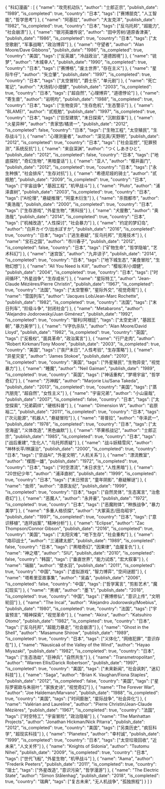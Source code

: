 {
  "科幻漫画" : [
    {
      "name": "攻壳机动队",
      "author": "士郎正宗",
      "publish_date": "1989",
      "is_completed": true,
      "country": "日本",
      "tags": ["赛博朋克", "人工智能", "哲学思考"]
    },
    {
      "name": "阿基拉",
      "author": "大友克洋",
      "publish_date": "1982",
      "is_completed": true,
      "country": "日本",
      "tags": ["反乌托邦", "超能力", "社会崩溃"]
    },
    {
      "name": "银河英雄传说",
      "author": "田中芳树/道原香津美",
      "publish_date": "1986",
      "is_completed": true,
      "country": "日本",
      "tags": ["太空歌剧", "军事战略", "政治博弈"]
    },
    {
      "name": "守望者",
      "author": "Alan Moore/Dave Gibbons",
      "publish_date": "1986",
      "is_completed": true,
      "country": "美国",
      "tags": ["反英雄", "冷战政治", "道德困境"]
    },
    {
      "name": "铳梦",
      "author": "木城幸人",
      "publish_date": "1990",
      "is_completed": true,
      "country": "日本",
      "tags": ["赛博格", "废土世界", "存在主义"]
    },
    {
      "name": "星际牛仔",
      "author": "矢立肇",
      "publish_date": "1997",
      "is_completed": true,
      "country": "日本",
      "tags": ["太空冒险", "爵士乐", "单元剧"]
    },
    {
      "name": "死亡笔记",
      "author": "大场鸫/小畑健",
      "publish_date": "2003",
      "is_completed": true,
      "country": "日本",
      "tags": ["超自然", "心理博弈", "道德悖论"]
    },
    {
      "name": "寄生兽",
      "author": "岩明均",
      "publish_date": "1988",
      "is_completed": true,
      "country": "日本",
      "tags": ["生物变异", "生存危机", "生态警示"]
    },
    {
      "name": "BLAME!",
      "author": "贰瓶勉",
      "publish_date": "1997",
      "is_completed": true,
      "country": "日本",
      "tags": ["巨型建筑", "末日探索", "沉默叙事"]
    },
    {
      "name": "火星异种",
      "author": "贵家悠/橘贤一",
      "publish_date": "2012",
      "is_completed": false,
      "country": "日本",
      "tags": ["生物工程", "太空殖民", "生存战斗"]
    },
    {
      "name": "心理测量者",
      "author": "深见真/天野明",
      "publish_date": "2012",
      "is_completed": true,
      "country": "日本",
      "tags": ["社会监控", "犯罪预测", "系统反抗"]
    },
    {
      "name": "来自深渊",
      "author": "つくしあきひと",
      "publish_date": "2012",
      "is_completed": false,
      "country": "日本",
      "tags": ["地底探险", "奇幻生物", "黑暗童话"]
    },
    {
      "name": "亚人",
      "author": "樱井画门",
      "publish_date": "2012",
      "is_completed": true,
      "country": "日本",
      "tags": ["永生种族", "社会排斥", "生存对抗"]
    },
    {
      "name": "希德尼娅的骑士",
      "author": "贰瓶勉",
      "publish_date": "2009",
      "is_completed": true,
      "country": "日本",
      "tags": ["宇宙战争", "基因工程", "机甲战斗"]
    },
    {
      "name": "Pluto",
      "author": "浦泽直树",
      "publish_date": "2003",
      "is_completed": true,
      "country": "日本",
      "tags": ["AI伦理", "悬疑推理", "阿童木衍生"]
    },
    {
      "name": "杀戮都市",
      "author": "奥浩哉",
      "publish_date": "2000",
      "is_completed": true,
      "country": "日本",
      "tags": ["生存游戏", "外星生物", "黑科技"]
    },
    {
      "name": "犬屋敷",
      "author": "奥浩哉",
      "publish_date": "2014",
      "is_completed": true,
      "country": "日本",
      "tags": ["机械改造", "人性探讨", "社会暴力"]
    },
    {
      "name": "约定的梦幻岛",
      "author": "白井カイウ/出水ぽすか",
      "publish_date": "2016",
      "is_completed": true,
      "country": "日本",
      "tags": ["逃生悬疑", "反乌托邦", "克隆技术"]
    },
    {
      "name": "宝石之国",
      "author": "市川春子",
      "publish_date": "2012",
      "is_completed": false,
      "country": "日本",
      "tags": ["矿物生命", "哲学隐喻", "艺术科幻"]
    },
    {
      "name": "迷宫饭",
      "author": "九井谅子",
      "publish_date": "2014",
      "is_completed": true,
      "country": "日本",
      "tags": ["地下城生态", "美食冒险", "生物幻想"]
    },
    {
      "name": "All You Need Is Kill",
      "author": "樱坂洋/小畑健",
      "publish_date": "2004",
      "is_completed": true,
      "country": "日本",
      "tags": ["时间循环", "外星战争", "生存成长"]
    },
    {
      "name": "星际特工",
      "author": "Jean-Claude Mézières/Pierre Christin",
      "publish_date": "1967",
      "is_completed": true,
      "country": "法国",
      "tags": ["太空警察", "星际外交", "视觉奇观"]
    },
    {
      "name": "雪国列车",
      "author": "Jacques Lob/Jean-Marc Rochette",
      "publish_date": "1982",
      "is_completed": true,
      "country": "法国",
      "tags": ["末日列车", "阶级斗争", "封闭社会"]
    },
    {
      "name": "Metabarons",
      "author": "Alejandro Jodorowsky/Juan Giménez",
      "publish_date": "1992",
      "is_completed": true,
      "country": "智利/阿根廷",
      "tags": ["太空史诗", "基因王朝", "暴力美学"]
    },
    {
      "name": "V字仇杀队",
      "author": "Alan Moore/David Lloyd",
      "publish_date": "1982",
      "is_completed": true,
      "country": "英国",
      "tags": ["反极权", "面具革命", "政治寓言"]
    },
    {
      "name": "行尸走肉",
      "author": "Robert Kirkman/Tony Moore",
      "publish_date": "2003",
      "is_completed": true,
      "country": "美国",
      "tags": ["丧尸末日", "人性考验", "生存策略"]
    },
    {
      "name": "异星灾变",
      "author": "James Stokoe",
      "publish_date": "2010",
      "is_completed": true,
      "country": "美国",
      "tags": ["外星殖民", "生物异变", "视觉暴力"]
    },
    {
      "name": "睡魔",
      "author": "Neil Gaiman",
      "publish_date": "1989",
      "is_completed": true,
      "country": "英国",
      "tags": ["神话重构", "梦境宇宙", "哲学奇幻"]
    },
    {
      "name": "万神殿",
      "author": "Marjorie Liu/Sana Takeda",
      "publish_date": "2013",
      "is_completed": true,
      "country": "美国",
      "tags": ["蒸汽朋克", "超自然", "女性主义"]
    },
    {
      "name": "宇宙兄弟",
      "author": "小山宙哉",
      "publish_date": "2007",
      "is_completed": false,
      "country": "日本",
      "tags": ["太空探索", "兄弟羁绊", "硬核科普"]
    },
    {
      "name": "Dimension W",
      "author": "岩原裕二",
      "publish_date": "2011",
      "is_completed": true,
      "country": "日本",
      "tags": ["次元能源", "机器人", "悬疑冒险"]
    },
    {
      "name": "哥普拉",
      "author": "寺泽武一",
      "publish_date": "1978",
      "is_completed": true,
      "country": "日本",
      "tags": ["太空海盗", "义体改造", "黑色幽默"]
    },
    {
      "name": "苹果核战记",
      "author": "士郎正宗",
      "publish_date": "1985",
      "is_completed": true,
      "country": "日本",
      "tags": ["战后重建", "生化人", "乌托邦质疑"]
    },
    {
      "name": "战斗妖精雪风",
      "author": "神林长平/林譲治",
      "publish_date": "2000",
      "is_completed": true,
      "country": "日本",
      "tags": ["空战AI", "外星文明", "人机关系"]
    },
    {
      "name": "漂流教室",
      "author": "楳图一雄",
      "publish_date": "1972",
      "is_completed": true,
      "country": "日本",
      "tags": ["时空漂流", "末日求生", "人性黑暗"]
    },
    {
      "name": "20世纪少年",
      "author": "浦泽直树",
      "publish_date": "1999",
      "is_completed": true,
      "country": "日本",
      "tags": ["末日预言", "童年阴影", "悬疑解谜"]
    },
    {
      "name": "虫师",
      "author": "漆原友纪",
      "publish_date": "1999",
      "is_completed": true,
      "country": "日本",
      "tags": ["自然灵体", "生态寓言", "治愈奇幻"]
    },
    {
      "name": "恶魔人",
      "author": "永井豪",
      "publish_date": "1972",
      "is_completed": true,
      "country": "日本",
      "tags": ["恶魔附体", "种族战争", "暴力美学"]
    },
    {
      "name": "多重人格侦探",
      "author": "大冢英志/田岛昭宇",
      "publish_date": "1997",
      "is_completed": true,
      "country": "日本",
      "tags": ["意识移植", "连环凶案", "精神分析"]
    },
    {
      "name": "Eclipse",
      "author": "Zac Thompson/Connor Gibson",
      "publish_date": "2016",
      "is_completed": true,
      "country": "美国",
      "tags": ["太阳灾难", "地下生存", "社会重构"]
    },
    {
      "name": "烙印战士",
      "author": "三浦建太郎",
      "publish_date": "1989",
      "is_completed": false,
      "country": "日本",
      "tags": ["黑暗奇幻", "因果律", "血腥复仇"]
    },
    {
      "name": "神之塔",
      "author": "SIU",
      "publish_date": "2010",
      "is_completed": false,
      "country": "韩国",
      "tags": ["垂直世界", "能力试炼", "宏大叙事"]
    },
    {
      "name": "端脑",
      "author": "壁水羽",
      "publish_date": "2011",
      "is_completed": true,
      "country": "中国",
      "tags": ["虚拟游戏", "智力博弈", "空间谜题"]
    },
    {
      "name": "塔希里亚故事集",
      "author": "吴淼",
      "publish_date": "2006",
      "is_completed": false,
      "country": "中国",
      "tags": ["哲学寓言", "剪影艺术", "魔幻现实"]
    },
    {
      "name": "黑魂",
      "author": "墨飞",
      "publish_date": "2018",
      "is_completed": true,
      "country": "中国",
      "tags": ["赛博修仙", "意识上传", "文明轮回"]
    },
    {
      "name": "The Incal",
      "author": "Alejandro Jodorowsky/Moebius",
      "publish_date": "1980",
      "is_completed": true,
      "country": "法国",
      "tags": ["宇宙预言", "精神探索", "视觉革命"]
    },
    {
      "name": "Akira",
      "author": "Katsuhiro Otomo",
      "publish_date": "1982",
      "is_completed": true,
      "country": "日本",
      "tags": ["反乌托邦", "超能力暴走", "社会崩溃"]
    },
    {
      "name": "Ghost in the Shell",
      "author": "Masamune Shirow",
      "publish_date": "1989",
      "is_completed": true,
      "country": "日本",
      "tags": ["义体化", "网络犯罪", "意识存在"]
    },
    {
      "name": "Nausicaä of the Valley of the Wind",
      "author": "Hayao Miyazaki",
      "publish_date": "1982",
      "is_completed": true,
      "country": "日本",
      "tags": ["生态浩劫", "巨神兵", "自然共生"]
    },
    {
      "name": "Transmetropolitan",
      "author": "Warren Ellis/Darick Robertson",
      "publish_date": "1997",
      "is_completed": true,
      "country": "美国",
      "tags": ["未来新闻", "社会讽刺", "迷幻科技"]
    },
    {
      "name": "Saga",
      "author": "Brian K. Vaughan/Fiona Staples",
      "publish_date": "2012",
      "is_completed": false,
      "country": "美国",
      "tags": ["星际罗密欧与朱丽叶", "家族史诗", "视觉奇幻"]
    },
    {
      "name": "The Forever War",
      "author": "Joe Haldeman/Marvano",
      "publish_date": "1988",
      "is_completed": true,
      "country": "美国",
      "tags": ["时间膨胀", "星际战争", "社会异化"]
    },
    {
      "name": "Valérian and Laureline",
      "author": "Pierre Christin/Jean-Claude Mézières",
      "publish_date": "1967",
      "is_completed": true,
      "country": "法国",
      "tags": ["时空特工", "宇宙冒险", "政治隐喻"]
    },
    {
      "name": "The Manhattan Projects",
      "author": "Jonathan Hickman/Nick Pitarra",
      "publish_date": "2012",
      "is_completed": true,
      "country": "美国",
      "tags": ["另类历史", "疯狂科学", "超现实科技"]
    },
    {
      "name": "Planetes",
      "author": "幸村诚",
      "publish_date": "1999",
      "is_completed": true,
      "country": "日本",
      "tags": ["太空垃圾回收", "近未来", "人文关怀"]
    },
    {
      "name": "Knights of Sidonia",
      "author": "Tsutomu Nihei",
      "publish_date": "2009",
      "is_completed": true,
      "country": "日本",
      "tags": ["世代飞船", "外星生物", "机甲战斗"]
    },
    {
      "name": "Aama",
      "author": "Frederik Peeters",
      "publish_date": "2011",
      "is_completed": true,
      "country": "瑞士",
      "tags": ["外星改造", "意识污染", "哲学漫游"]
    },
    {
      "name": "The Electric State",
      "author": "Simon Stålenhag",
      "publish_date": "2018",
      "is_completed": true,
      "country": "瑞典",
      "tags": ["复古未来", "无人机战争", "孤独旅程"]
    }
  ]
  }